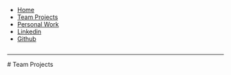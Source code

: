 <ul class="navbar">
  <li><a href="#home">Home</a></li>
  <li><a href="#news">Team Projects</a></li>
  <li><a href="#contact">Personal Work</a></li>
  <li><a href="https://www.linkedin.com/in/yiming-pan-a7b353185/">Linkedin</a></li>
  <li><a href="https://github.com/yimingp">Github</a></li> 
</ul>
<div style="display:inline-block"></div>
<hr>
# Team Projects